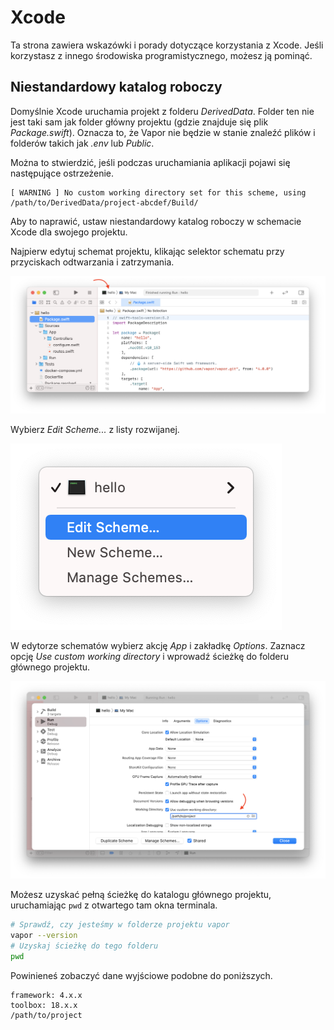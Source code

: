 # Xcode

Ta strona zawiera wskazówki i porady dotyczące korzystania z Xcode. Jeśli korzystasz z innego środowiska programistycznego, możesz ją pominąć.

## Niestandardowy katalog roboczy

Domyślnie Xcode uruchamia projekt z folderu _DerivedData_. Folder ten nie jest taki sam jak folder główny projektu (gdzie znajduje się plik _Package.swift_). Oznacza to, że Vapor nie będzie w stanie znaleźć plików i folderów takich jak _.env_ lub _Public_.

Można to stwierdzić, jeśli podczas uruchamiania aplikacji pojawi się następujące ostrzeżenie. 

```fish
[ WARNING ] No custom working directory set for this scheme, using /path/to/DerivedData/project-abcdef/Build/
```

Aby to naprawić, ustaw niestandardowy katalog roboczy w schemacie Xcode dla swojego projektu. 

Najpierw edytuj schemat projektu, klikając selektor schematu przy przyciskach odtwarzania i zatrzymania. 

![Xcode Scheme Area](../images/xcode-scheme-area.png)

Wybierz _Edit Scheme..._ z listy rozwijanej.

![Xcode Scheme Menu](../images/xcode-scheme-menu.png)

W edytorze schematów wybierz akcję _App_ i zakładkę _Options_. Zaznacz opcję _Use custom working directory_ i wprowadź ścieżkę do folderu głównego projektu.

![Xcode Scheme Options](../images/xcode-scheme-options.png)

Możesz uzyskać pełną ścieżkę do katalogu głównego projektu, uruchamiając `pwd` z otwartego tam okna terminala.

```sh
# Sprawdź, czy jesteśmy w folderze projektu vapor
vapor --version
# Uzyskaj ścieżkę do tego folderu
pwd
```

Powinieneś zobaczyć dane wyjściowe podobne do poniższych.

```
framework: 4.x.x
toolbox: 18.x.x
/path/to/project
```